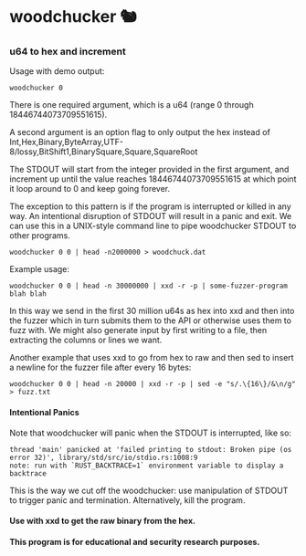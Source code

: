 # woodchucker 🐿️

### u64 to hex and increment

Usage with demo output:
```
woodchucker 0
```
There is one required argument, which is a u64 (range 0 through 18446744073709551615).

A second argument is an option flag to only output the hex instead of Int,Hex,Binary,ByteArray,UTF-8/lossy,BitShift1,BinarySquare,Square,SquareRoot

The STDOUT will start from the integer provided in the first argument, and increment up until the value reaches 18446744073709551615 at which point it loop around to 0 and keep going forever. 

The exception to this pattern is if the program is interrupted or killed in any way. An intentional disruption of STDOUT will result in a panic and exit. We can use this in a UNIX-style command line to pipe woodchucker STDOUT to other programs.
```
woodchucker 0 0 | head -n2000000 > woodchuck.dat
```
Example usage:
```
woodchucker 0 0 | head -n 30000000 | xxd -r -p | some-fuzzer-program blah blah
```
In this way we send in the first 30 million u64s as hex into xxd and then into the fuzzer which in turn submits them to the API or otherwise uses them to fuzz with. We might also generate input by first writing to a file, then extracting the columns or lines we want.

Another example that uses xxd to go from hex to raw and then sed to insert a newline for the fuzzer file after every 16 bytes:
```
woodchucker 0 0 | head -n 20000 | xxd -r -p | sed -e "s/.\{16\}/&\n/g" > fuzz.txt
```

#### Intentional Panics

Note that woodchucker will panic when the STDOUT is interrupted, like so:

```
thread 'main' panicked at 'failed printing to stdout: Broken pipe (os error 32)', library/std/src/io/stdio.rs:1008:9
note: run with `RUST_BACKTRACE=1` environment variable to display a backtrace
```
This is the way we cut off the woodchucker: use manipulation of STDOUT to trigger panic and termination. Alternatively, kill the program.

#### Use with xxd to get the raw binary from the hex.

#### This program is for educational and security research purposes.
